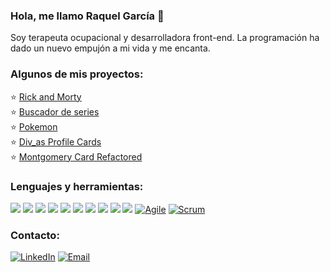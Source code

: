 ### Hola, me llamo Raquel García 💙 
Soy terapeuta ocupacional y desarrolladora front-end. La programación ha dado un nuevo empujón a mi vida y me encanta. 

 ### Algunos de mis proyectos:
⭐️ <a href="https://github.com/RaquelGarciaCaja/Rick-and-Morty">Rick and Morty</a> <br/>
⭐️ <a href="https://github.com/RaquelGarciaCaja/Buscador-de-series">Buscador de series</a><br/>
⭐️ <a href="https://github.com/RaquelGarciaCaja/Pokemon-hazte-con-todos-">Pokemon</a><br/>
⭐️ <a href="https://github.com/RaquelGarciaCaja/Div_as-Profile-Cards">Div_as Profile Cards</a><br/>
⭐️ <a href="https://github.com/RaquelGarciaCaja/Montgomery-Card-Refactored">Montgomery Card Refactored</a>

### Lenguajes y herramientas:
<img src = "https://img.shields.io/badge/-HTML5-E34F26?style=flat&logo=html5&logoColor=white"> <img src = "https://img.shields.io/badge/-CSS3-1572B6?style=flat&logo=css3&logoColor=white">
<img src="https://img.shields.io/badge/-Bootstrap-563D7C?style=flat&logo=bootstrap&logoColor=white">
<img src="https://img.shields.io/badge/-JavaScript-eed718?style=flat&logo=javascript&logoColor=ffffff">
<img src="https://img.shields.io/badge/-Sass-cc6699?style=flat&logo=sass&logoColor=ffffff">
<img src="https://img.shields.io/badge/-React-000000?style=flat&logo=react&logoColor=00c8ff">
<img src="https://img.shields.io/badge/-Node.js-3C873A?style=flat&logo=Node.js&logoColor=white">
<img src="http://img.shields.io/badge/-Git-F1502F?style=flat&logo=git&logoColor=FFFFFF">
<img src="http://img.shields.io/badge/-Github-000000?style=flat&logo=github&logoColor=FFFFFF">
<img src="http://img.shields.io/badge/-VS%20Code-007ACC?style=flat&logo=visual%20studio%20code&logoColor=white">
[![Agile](https://img.shields.io/badge/Agile-blue?style=flat&logo=Agile&logoColor=white&link=https://github.com/Quananhle "Agile")](https://github.com/Quananhle) [![Scrum](https://img.shields.io/badge/Scrum-green?style=flat&logo=Scrum&logoColor=white&link=https://github.com/Quananhle "Scrum")](https://github.com/Quananhle) 



 ### Contacto: 
  
  <a href="https://www.linkedin.com/in/raquelgarciacaja/" target="_blank"><img alt="LinkedIn" src="https://img.shields.io/badge/-Linkedin-blue?logo=linkedin&logoColor=white"></a>
  <a href="mailto:raquelgc8@gmail.com" target="_blank"><img alt="Email" src="https://img.shields.io/badge/-Email-red?logo=gmail&logoColor=white"></a>

